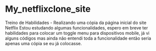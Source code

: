 # My_netflixclone_site
Treino de Habilidades - Realizando uma cópia da página inicial do site Netflix
Estou estudando algumas funcionalidades, espero em breve ter habilidades para colocar um toggle menu para dispositivos mobile,
já vi alguns códigos mas ainda não entendi toda a funcionalidade então seria apenas uma cópia se eu já colocasse.
